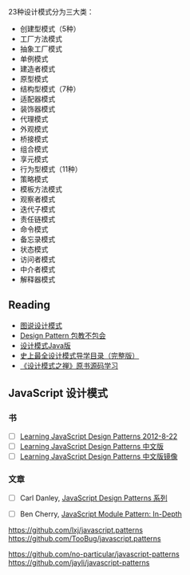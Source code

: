
23种设计模式分为三大类：
- 创建型模式（5种）
 - 工厂方法模式
 - 抽象工厂模式
 - 单例模式
 - 建造者模式
 - 原型模式
- 结构型模式（7种）
 - 适配器模式
 - 装饰器模式
 - 代理模式
 - 外观模式
 - 桥接模式
 - 组合模式
 - 享元模式
- 行为型模式（11种）
 - 策略模式
 - 模板方法模式
 - 观察者模式
 - 迭代子模式
 - 责任链模式
 - 命令模式
 - 备忘录模式
 - 状态模式
 - 访问者模式
 - 中介者模式
 - 解释器模式

## Reading
- [图说设计模式](https://github.com/me115/design_patterns)
- [Design Pattern 包教不包会](https://github.com/AlfredTheBest/Design-Pattern)
- [设计模式Java版](https://quanke.gitbooks.io/design-pattern-java/content/)
- [史上最全设计模式导学目录（完整版）](http://blog.csdn.net/lovelion/article/details/17517213)
- [《设计模式之禅》原书源码学习](https://github.com/nivance/DPModel)

## JavaScript 设计模式
### 书
- [ ] [Learning JavaScript Design Patterns 2012-8-22](https://addyosmani.com/resources/essentialjsdesignpatterns/book/)
- [ ] [Learning JavaScript Design Patterns 中文版](http://www.oschina.net/translate/learning-javascript-design-patterns)
- [ ] [Learning JavaScript Design Patterns 中文版镜像](http://www.kancloud.cn/kancloud/learn-js-design-patterns/56461)

### 文章
- [ ] Carl Danley, [JavaScript Design Patterns 系列](https://carldanley.com/javascript-design-patterns/)
- [ ] Ben Cherry, [JavaScript Module Pattern: In-Depth](http://www.adequatelygood.com/JavaScript-Module-Pattern-In-Depth.html)


https://github.com/lxj/javascript.patterns
https://github.com/TooBug/javascript.patterns

https://github.com/no-particular/javascript-patterns
https://github.com/jayli/javascript-patterns

